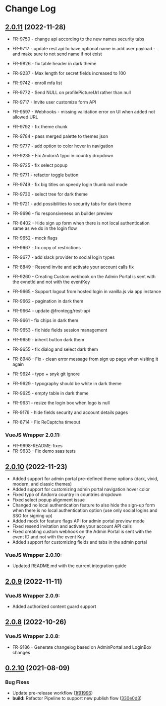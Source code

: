# Change Log

## [2.0.11](https://github.com/frontegg/frontegg-vue/compare/v2.0.10...v2.0.11) (2022-11-28)

- FR-9750 - change api according to the new names security tabs
- FR-9717 - update rest api to have optional name in add user payload - and make sure to not send name if not exist
- FR-9826 - fix table header in dark theme
- FR-9237 - Max length for secret fields increased to 100 
- FR-9742 - enroll mfa list
- FR-9772 - Send NULL on profilePictureUrl rather than null
- FR-9717 - Invite user customize form API
- FR-9597 - Webhooks - missing validation error on UI when added not allowed URL
- FR-9792 - fix theme chunk
- FR-9784 - pass merged palette to themes json
- FR-9777 - add option to color hover in navigation
- FR-9235 - Fix AndorrA typo in country dropdown
- FR-9725 - fix select popup
- FR-9771 - refactor toggle button
- FR-9749 - fix big titles on speedy login thumb nail mode
- FR-9730 - select tree for dark theme
- FR-9721 - add possibilities to security tabs for dark theme
- FR-9696 - fix responsiveness on builder preview
- FR-8402 - Hide sign up form when there is not local authentication same as we do in the login flow
- FR-9652 - mock flags
- FR-9667 - fix copy of restrictions
- FR-9677 - add slack provider to social login types
- FR-8849 - Resend invite and activate your account calls fix
- FR-9260 - Creating Custom webhook on the Admin Portal is sent with the evnetId and not with the eventKey

- FR-9665 - Support logout from hosted login in vanilla.js via app instance
- FR-9662 - pagination in dark them

- FR-9664 - update @frontegg/rest-api
- FR-9661 - fix chips in dark them
- FR-9653 - fix hide fields session management
- FR-9659 - inherit button dark them
- FR-9655 - fix dialog and select dark them
- FR-8948 - Fix - clean error message from sign up page when visiting it again
- FR-9624 - typo + snyk git ignore
- FR-9629 - typography should be white in dark theme
- FR-9625 - empty table in dark theme
- FR-9631 - resize the login box when logo is null
- FR-9176 - hide fields security and account details pages
- FR-8714 - Fix ReCaptcha timeout

### VueJS Wrapper 2.0.11:
- FR-9698-README-fixes
- FR-9633 - Fix demo saas tests

## [2.0.10](https://github.com/frontegg/frontegg-vue/compare/v2.0.9...v2.0.10) (2022-11-23)

- Added support for admin portal pre-defined theme options (dark, vivid, modern, and classic themes)
- Added support for customizing admin portal navigation hover color
- Fixed typo of Andorra country in countries dropdown
- Fixed select popup alignment issue
- Changed no local authentication feature to also hide the sign-up form when there is no local authentication option (use only social logins and SSO for signing up)
- Added mock for feature flags API for admin portal preview mode
- Fixed resend invitation and activate your account API calls
- Fixed creating custom webhook on the Admin Portal is sent with the event ID and not with the event Key
- Added support for customizing fields and tabs in the admin portal
### VueJS Wrapper 2.0.10:
- Updated README.md with the current integration guide

## [2.0.9](https://github.com/frontegg/frontegg-vue/compare/v2.0.8...v2.0.9) (2022-11-11)

### VueJS Wrapper 2.0.9:
- Added authorized content guard support

## [2.0.8](https://github.com/frontegg/frontegg-vue/compare/v2.0.7...v2.0.8) (2022-10-26)

### VueJS Wrapper 2.0.8:
- FR-9186 - Generate changelog based on AdminPortal and LoginBox changes

## [0.2.10](https://github.com/frontegg/frontegg-vue/compare/v0.2.9...v0.2.10) (2021-08-09)


### Bug Fixes

* Update pre-release workflow ([1f91996](https://github.com/frontegg/frontegg-vue/commit/1f91996ad320614f3e61bfc3187724e6de133a26))
* **build:** Refactor Pipeline to support new publish flow ([330e0d3](https://github.com/frontegg/frontegg-vue/commit/330e0d3a5d643eb4f032c838c90faf98e4ee8fbc))

